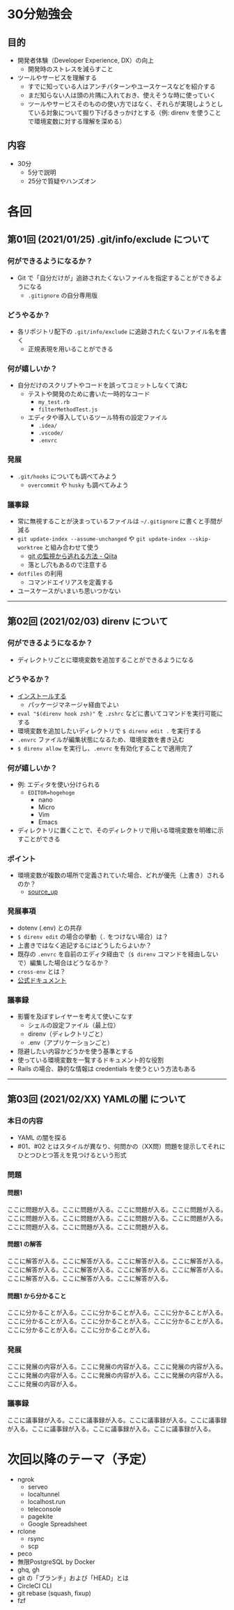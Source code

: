 # 30分勉強会

## 目的
- 開発者体験（Developer Experience, DX）の向上
  - 開発時のストレスを減らすこと
- ツールやサービスを理解する
  - すでに知っている人はアンチパターンやユースケースなどを紹介する
  - まだ知らない人は頭の片隅に入れておき、使えそうな時に使っていく
  - ツールやサービスそのものの使い方ではなく、それらが実現しようとしている対象について掘り下げるきっかけとする（例: direnv を使うことで環境変数に対する理解を深める）

## 内容
- 30分
  - 5分で説明
  - 25分で質疑やハンズオン

# 各回

## 第01回 (2021/01/25) .git/info/exclude について

### 何ができるようになるか？
- Git で「自分だけが」追跡されたくないファイルを指定することができるようになる
  - `.gitignore` の自分専用版

### どうやるか？
- 各リポジトリ配下の `.git/info/exclude` に追跡されたくないファイル名を書く
  - 正規表現を用いることができる

### 何が嬉しいか？
- 自分だけのスクリプトやコードを誤ってコミットしなくて済む
  - テストや開発のために書いた一時的なコード
    - `my_test.rb`
    - `filterMethodTest.js`
  - エディタや導入しているツール特有の設定ファイル
    - `.idea/`
    - `.vscode/`
    - `.envrc`

### 発展
- `.git/hooks` についても調べてみよう
  - `overcommit` や `husky` も調べてみよう

### 議事録
- 常に無視することが決まっているファイルは `~/.gitignore` に書くと手間が減る
- `git update-index --assume-unchanged` や `git update-index --skip-worktree` と組み合わせて使う
  - [git の監視から逃れる方法 - Qiita](https://qiita.com/sqrtxx/items/38a506e59df67cd5d3a1)
  - 落とし穴もあるので注意する
- `dotfiles` の利用
  - コマンドエイリアスを定義する
- ユースケースがいまいち思いつかない

----------

## 第02回 (2021/02/03) direnv について

### 何ができるようになるか？
- ディレクトリごとに環境変数を追加することができるようになる

### どうやるか？
- [インストールする](https://github.com/direnv/direnv/blob/master/docs/installation.md)
  - パッケージマネージャ経由でよい
- `eval "$(direnv hook zsh)"` を `.zshrc` などに書いてコマンドを実行可能にする
- 環境変数を追加したいディレクトリで `$ direnv edit .` を実行する
- `.envrc` ファイルが編集状態になるため、環境変数を書き込む
- `$ direnv allow` を実行し、`.envrc` を有効化することで適用完了

### 何が嬉しいか？
- 例: エディタを使い分けられる
  - `EDITOR=hogehoge`
    - nano
    - Micro
    - Vim
    - Emacs
- ディレクトリに置くことで、そのディレクトリで用いる環境変数を明確に示すことができる

### ポイント
- 環境変数が複数の場所で定義されていた場合、どれが優先（上書き）されるのか？
  - [source_up](https://direnv.net/man/direnv-stdlib.1.html)

### 発展事項
- dotenv (.env) との共存
- `$ direnv edit` の場合の挙動（`.` をつけない場合）は？
- 上書きではなく追記するにはどうしたらよいか？
- 既存の `.envrc` を自前のエディタ経由で（`$ direnv` コマンドを経由しないで）編集した場合はどうなるか？
- `cross-env` とは？
- [公式ドキュメント](https://direnv.net/man/direnv-stdlib.1.html)

### 議事録
- 影響を及ぼすレイヤーを考えて使いこなす
  - シェルの設定ファイル（最上位）
  - direnv（ディレクトリごと）
  - .env（アプリケーションごと）
- 隠避したい内容かどうかを使う基準とする
- 使っている環境変数を一覧するドキュメント的な役割
- Rails の場合、静的な情報は credentials を使うという方法もある

----------

## 第03回 (2021/02/XX) YAMLの闇 について

### 本日の内容
- YAML の闇を探る
- #01、#02 とはスタイルが異なり、何問かの（XX問）問題を提示してそれにひとつひとつ答えを見つけるという形式

### 問題

#### 問題1
ここに問題が入る。ここに問題が入る。ここに問題が入る。ここに問題が入る。ここに問題が入る。ここに問題が入る。ここに問題が入る。ここに問題が入る。ここに問題が入る。ここに問題が入る。ここに問題が入る。

#### 問題1 の解答
ここに解答が入る。ここに解答が入る。ここに解答が入る。ここに解答が入る。ここに解答が入る。ここに解答が入る。ここに解答が入る。ここに解答が入る。ここに解答が入る。ここに解答が入る。ここに解答が入る。

#### 問題1 から分かること
ここに分かることが入る。ここに分かることが入る。ここに分かることが入る。ここに分かることが入る。ここに分かることが入る。ここに分かることが入る。ここに分かることが入る。ここに分かることが入る。

### 発展
ここに発展の内容が入る。ここに発展の内容が入る。ここに発展の内容が入る。ここに発展の内容が入る。ここに発展の内容が入る。ここに発展の内容が入る。ここに発展の内容が入る。

### 議事録
ここに議事録が入る。ここに議事録が入る。ここに議事録が入る。ここに議事録が入る。ここに議事録が入る。ここに議事録が入る。ここに議事録が入る。

# 次回以降のテーマ（予定）
- ngrok
  - serveo
  - localtunnel
  - localhost.run
  - teleconsole
  - pagekite
  - Google Spreadsheet
- rclone
  - rsync
  - scp
- peco
- 無限PostgreSQL by Docker
- ghq, gh
- git の「ブランチ」および「HEAD」とは
- CircleCI CLI
- git rebase (squash, fixup)
- fzf

